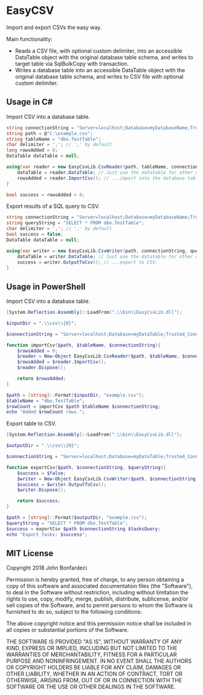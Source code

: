 # EasyCSV

Import and export CSVs the easy way.

Main functionality:

* Reads a CSV file, with optional custom delimiter, into an accessible DataTable object with the original database table schema, and writes to target table via SqlBulkCopy with transaction.
* Writes a database table into an accessible DataTable object with the original database table schema, and writes to CSV file with optional custom delimiter.

## Usage in C#

Import CSV into a database table.

```C#
string connectionString = "Server=localhost;Database=myDatabaseName;Trusted_Connection=yes;";
string path = @"C:\example.csv";
string tableName = "dbo.TestTable";
char delimiter = ','; // ',' by default
long rowsAdded = 0;
DataTable dataTable = null;

using(var reader = new EasyCsvLib.CsvReader(path, tableName, connectionString, delimiter)){
    dataTable = reader.DataTable; // Just use the datatable for other operations or...
    rowsAdded = reader.ImportCsv(); // ...import into the database table.
}

bool success = rowsAdded > 0;
```

Export results of a SQL query to CSV.

```C#
string connectionString = "Server=localhost;Database=myDatabaseName;Trusted_Connection=yes;";
string queryString = "SELECT * FROM dbo.TestTable";
char delimiter = ','; // ',' by default
bool success = false;
DataTable dataTable = null;

using(var writer = new EasyCsvLib.CsvWriter(path, connectionString, queryString, delimiter)){
    dataTable = writer.DataTable; // Just use the datatable for other operations or...
    success = writer.OutputToCsv(); // ...export to CSV.
}
```

## Usage in PowerShell

Import CSV into a database table.

```PowerShell
[System.Reflection.Assembly]::LoadFrom(".\\bin\\EasyCsvLib.dll");

$inputDir = ".\\csv\\{0}";

$connectionString = "Server=localhost;Database=myDataTable;Trusted_Connection=yes;";

function importCsv($path, $tableName, $connectionString){
    $rowsAdded = 0;
    $reader = New-Object EasyCsvLib.CsvReader($path, $tableName, $connectionString);
    $rowsAdded = $reader.ImportCsv();
    $reader.Dispose();

    return $rowsAdded;
}

$path = [string]::Format($inputDir, "example.csv");
$tableName = "dbo.TestTable";
$rowCount = importCsv $path $tableName $connectionString;
echo "Added $rowCount rows.";
```

Export table to CSV.

```PowerShell
[System.Reflection.Assembly]::LoadFrom(".\\bin\\EasyCsvLib.dll");

$outputDir = ".\\csv\\{0}";

$connectionString = "Server=localhost;Database=myDataTable;Trusted_Connection=yes;";

function exportCsv($path, $connectionString, $queryString){
    $success = $false;
    $writer = New-Object EasyCsvLib.CsvWriter($path, $connectionString, $queryString);
    $success = $writer.OutputToCsv();
    $writer.Dispose();

    return $success;
}

$path = [string]::Format($outputDir, "example.csv");
$queryString = "SELECT * FROM dbo.TestTable";
$success = exportCsv $path $connectionString $tasksQuery;
echo "Export Tasks: $success";
```

## MIT License

Copyright 2018 John Bonfardeci

Permission is hereby granted, free of charge, to any person obtaining a copy of this software and associated documentation files (the "Software"), to deal in the Software without restriction, including without limitation the rights to use, copy, modify, merge, publish, distribute, sublicense, and/or sell copies of the Software, and to permit persons to whom the Software is furnished to do so, subject to the following conditions:

The above copyright notice and this permission notice shall be included in all copies or substantial portions of the Software.

THE SOFTWARE IS PROVIDED "AS IS", WITHOUT WARRANTY OF ANY KIND, EXPRESS OR IMPLIED, INCLUDING BUT NOT LIMITED TO THE WARRANTIES OF MERCHANTABILITY, FITNESS FOR A PARTICULAR PURPOSE AND NONINFRINGEMENT. IN NO EVENT SHALL THE AUTHORS OR COPYRIGHT HOLDERS BE LIABLE FOR ANY CLAIM, DAMAGES OR OTHER LIABILITY, WHETHER IN AN ACTION OF CONTRACT, TORT OR OTHERWISE, ARISING FROM, OUT OF OR IN CONNECTION WITH THE SOFTWARE OR THE USE OR OTHER DEALINGS IN THE SOFTWARE.